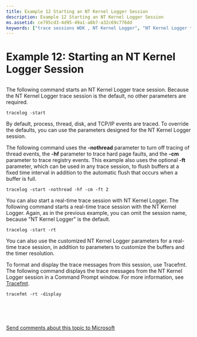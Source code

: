 ```yaml
---
title: Example 12 Starting an NT Kernel Logger Session
description: Example 12 Starting an NT Kernel Logger Session
ms.assetid: ce795cd3-4d95-49a1-a8b7-a32c69c776dd
keywords: ["trace sessions WDK , NT Kernel Logger", "NT Kernel Logger trace sessions WDK"]
---
```


# Example 12: Starting an NT Kernel Logger Session


## <span id="ddk_starting_an_nt_kernel_logger_session_tools"></span><span id="DDK_STARTING_AN_NT_KERNEL_LOGGER_SESSION_TOOLS"></span>


The following command starts an NT Kernel Logger trace session. Because the NT Kernel Logger trace session is the default, no other parameters are required.

```
tracelog -start
```

By default, process, thread, disk, and TCP/IP events are traced. To override the defaults, you can use the parameters designed for the NT Kernel Logger session.

The following command uses the **-nothread** parameter to turn off tracing of thread events, the **-hf** parameter to trace hard page faults, and the **-cm** parameter to trace registry events. This example also uses the optional **-ft** parameter, which can be used in any trace session, to flush buffers at a fixed time interval in addition to the automatic flush that occurs when a buffer is full.

```
tracelog -start -nothread -hf -cm -ft 2
```

You can also start a real-time trace session with NT Kernel Logger. The following command starts a real-time trace session with the NT Kernel Logger. Again, as in the previous example, you can omit the session name, because "NT Kernel Logger" is the default.

```
tracelog -start -rt
```

You can also use the customized NT Kernel Logger parameters for a real-time trace session, in addition to parameters to customize the buffers and the timer resolution.

To format and display the trace messages from this session, use Tracefmt. The following command displays the trace messages from the NT Kernel Logger session in a Command Prompt window. For more information, see [Tracefmt](tracefmt.md).

```
tracefmt -rt -display
```

 

 

[Send comments about this topic to Microsoft](mailto:wsddocfb@microsoft.com?subject=Documentation%20feedback%20[devtest\devtest]:%20Example%2012:%20Starting%20an%20NT%20Kernel%20Logger%20Session%20%20RELEASE:%20%2811/17/2016%29&body=%0A%0APRIVACY%20STATEMENT%0A%0AWe%20use%20your%20feedback%20to%20improve%20the%20documentation.%20We%20don't%20use%20your%20email%20address%20for%20any%20other%20purpose,%20and%20we'll%20remove%20your%20email%20address%20from%20our%20system%20after%20the%20issue%20that%20you're%20reporting%20is%20fixed.%20While%20we're%20working%20to%20fix%20this%20issue,%20we%20might%20send%20you%20an%20email%20message%20to%20ask%20for%20more%20info.%20Later,%20we%20might%20also%20send%20you%20an%20email%20message%20to%20let%20you%20know%20that%20we've%20addressed%20your%20feedback.%0A%0AFor%20more%20info%20about%20Microsoft's%20privacy%20policy,%20see%20http://privacy.microsoft.com/default.aspx. "Send comments about this topic to Microsoft")




